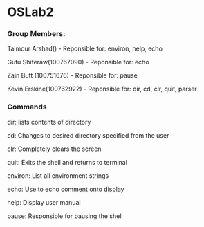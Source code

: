 # OSLab2

### Group Members: 
Taimour Arshad() - Reponsible for: environ, help, echo

Gutu Shiferaw(100767090) - Reponsible for: echo

Zain Butt (100751676) - Reponsible for: pause

Kevin Erskine(100762922) - Reponsible for: dir, cd, clr, quit, parser


### Commands
dir: lists contents of directory

cd: Changes to desired directory specified from the user

clr: Completely clears the screen

quit: Exits the shell and returns to terminal

environ: List all environment strings

echo: Use to echo comment onto display

help: Display user manual

pause: Responsible for pausing the shell
